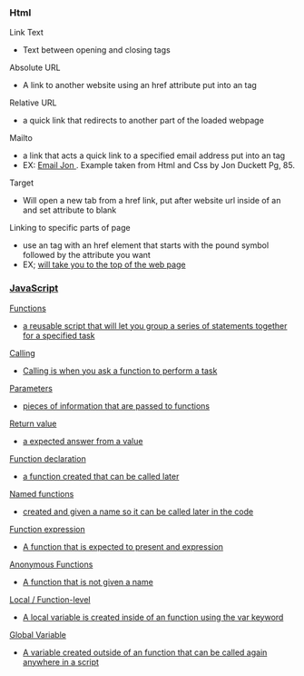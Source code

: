 ### Html

Link Text
- Text between opening and closing <a> tags

Absolute URL
- A link to another website using an href attribute put into an <a> tag

Relative URL
- a quick link that redirects to another part of the loaded webpage

Mailto
- a link that acts a quick link to a specified email address put into an <a> tag
- EX: <a href="mailto:jon@example.org"> Email Jon </a>. Example taken from Html and Css by Jon Duckett Pg, 85.

Target
- Will open a new tab from a href link, put after website url inside of an <a> and set attribute to blank

Linking to specific parts of page
- use an <a> tag with an href element that starts with the pound symbol followed by the attribute you want
- EX; <a href="#top"> will take you to the top of the web page

### JavaScript

Functions
- a reusable script that will let you group a series of statements together for a specified task

Calling
- Calling is when you ask a function to perform a task

Parameters
- pieces of information that are passed to functions

Return value
- a expected answer from a value

Function declaration
- a function created that can be called later

Named functions
- created and given a name so it can be called later in the code

Function expression
- A function that is expected to present and expression

Anonymous Functions
- A function that is not given a name

Local / Function-level
- A local variable is created inside of an function using the var keyword

Global Variable
- A variable created outside of an function that can be called again anywhere in a script
